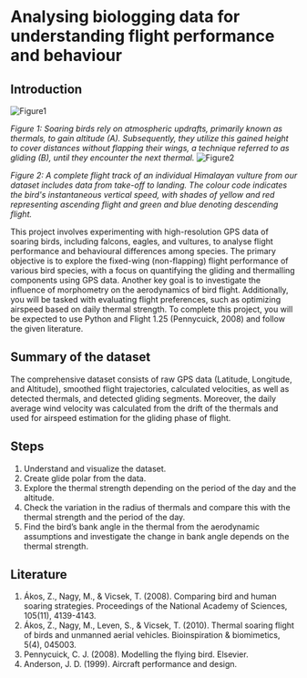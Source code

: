 # Analysing biologging data for understanding flight performance and behaviour 

## Introduction
 ![Figure1](https://github.com/gokselkeskin/birdflight/assets/93776253/2f4d8533-0f3d-4afe-ae12-a3e67e2fea89)

*Figure 1: Soaring birds rely on atmospheric updrafts, primarily known as thermals, to gain altitude (A). Subsequently, they utilize this gained height to cover distances without flapping their wings, a technique referred to as gliding (B), until they encounter the next thermal.* 
 ![Figure2](https://github.com/gokselkeskin/birdflight/assets/93776253/b7f1d685-22c0-4d98-98fd-b286ca325330)

*Figure 2: A complete flight track of an individual Himalayan vulture from our dataset includes data from take-off to landing. The colour code indicates the bird's instantaneous vertical speed, with shades of yellow and red representing ascending flight and green and blue denoting descending flight.*

This project involves experimenting with high-resolution GPS data of soaring birds, including falcons, eagles, and vultures, to analyse flight performance and behavioural differences among species. The primary objective is to explore the fixed-wing (non-flapping) flight performance of various bird species, with a focus on quantifying the gliding and thermalling components using GPS data. Another key goal is to investigate the influence of morphometry on the aerodynamics of bird flight. Additionally, you will be tasked with evaluating flight preferences, such as optimizing airspeed based on daily thermal strength. To complete this project, you will be expected to use Python and Flight 1.25 (Pennycuick, 2008) and follow the given literature. 

## Summary of the dataset 
The comprehensive dataset consists of raw GPS data (Latitude, Longitude, and Altitude), smoothed flight trajectories, calculated velocities, as well as detected thermals, and detected gliding segments. Moreover, the daily average wind velocity was calculated from the drift of the thermals and used for airspeed estimation for the gliding phase of flight.  

## Steps
1.	Understand and visualize the dataset.
2.	Create glide polar from the data. 
3.	Explore the thermal strength depending on the period of the day and the altitude. 
4.	Check the variation in the radius of thermals and compare this with the thermal strength and the period of the day.
5.	Find the bird’s bank angle in the thermal from the aerodynamic assumptions and investigate the change in bank angle depends on the thermal strength. 

## Literature
1.	Ákos, Z., Nagy, M., & Vicsek, T. (2008). Comparing bird and human soaring strategies. Proceedings of the National Academy of Sciences, 105(11), 4139-4143.
2.	Ákos, Z., Nagy, M., Leven, S., & Vicsek, T. (2010). Thermal soaring flight of birds and unmanned aerial vehicles. Bioinspiration & biomimetics, 5(4), 045003.
3.	Pennycuick, C. J. (2008). Modelling the flying bird. Elsevier.
4.	Anderson, J. D. (1999). Aircraft performance and design.

